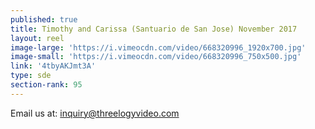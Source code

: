 ```yaml
---
published: true
title: Timothy and Carissa (Santuario de San Jose) November 2017
layout: reel
image-large: 'https://i.vimeocdn.com/video/668320996_1920x700.jpg'
image-small: 'https://i.vimeocdn.com/video/668320996_750x500.jpg'
link: '4tbyAKJmt3A'
type: sde
section-rank: 95
---
```

Email us at: inquiry@threelogyvideo.com